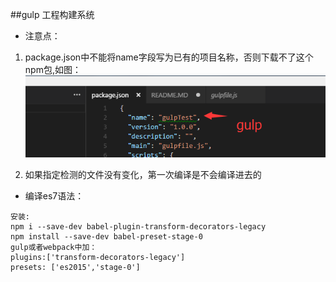 ##gulp 工程构建系统

- 注意点：
1. package.json中不能将name字段写为已有的项目名称，否则下载不了这个npm包,如图：
![](./images/1.png)

2. 如果指定检测的文件没有变化，第一次编译是不会编译进去的

- 编译es7语法：
```
安装:
npm i --save-dev babel-plugin-transform-decorators-legacy
npm install --save-dev babel-preset-stage-0
gulp或者webpack中加：
plugins:['transform-decorators-legacy']
presets: ['es2015','stage-0']
```
